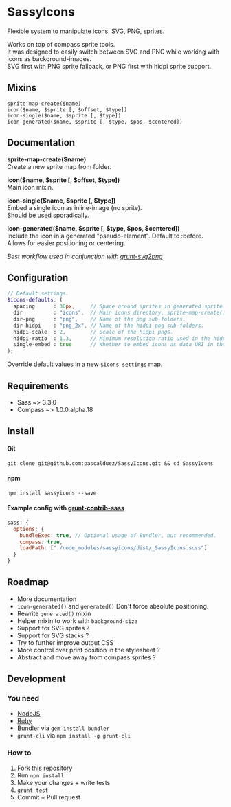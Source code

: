 # SassyIcons

Flexible system to manipulate icons, SVG, PNG, sprites.  

Works on top of compass sprite tools.  
It was designed to easily switch between SVG and PNG while working with icons as background-images.  
SVG first with PNG sprite fallback, or PNG first with hidpi sprite support.  

## Mixins

`sprite-map-create($name)`  
`icon($name, $sprite [, $offset, $type])`  
`icon-single($name, $sprite [, $type])`  
`icon-generated($name, $sprite [, $type, $pos, $centered])`

## Documentation

**sprite-map-create($name)**  
Create a new sprite map from folder.  

**icon($name, $sprite [, $offset, $type])**  
Main icon mixin.  

**icon-single($name, $sprite [, $type])**  
Embed a single icon as inline-image (no sprite).  
Should be used sporadically.  

**icon-generated($name, $sprite [, $type, $pos, $centered])**  
Include the icon in a generated "pseudo-element". Default to :before.  
Allows for easier positioning or centering.  

*Best workflow used in conjunction with [grunt-svg2png](https://github.com/pascalduez/grunt-svg2png)*

## Configuration

```scss
// Default settings.
$icons-defaults: (
  spacing      : 30px,     // Space around sprites in generated sprite map.
  dir          : "icons",  // Main icons directory. sprite-map-create() allows to use sub dirs.
  dir-png      : "png",    // Name of the png sub-folders.
  dir-hidpi    : "png_2x", // Name of the hidpi png sub-folders.
  hidpi-scale  : 2,        // Scale of the hidpi pngs.
  hidpi-ratio  : 1.3,      // Minimum resolution ratio used in the hidpi media query.
  single-embed : true      // Whether to embed icons as data URI in the icon-single() mixin.
);
```
Override default values in a new `$icons-settings` map.


## Requirements

* Sass ~> 3.3.0
* Compass ~> 1.0.0.alpha.18

## Install

#### Git

```
git clone git@github.com:pascalduez/SassyIcons.git && cd SassyIcons
```

#### npm

```
npm install sassyicons --save
```

#### Example config with [grunt-contrib-sass](https://github.com/gruntjs/grunt-contrib-sass)

```js
sass: {
  options: {
    bundleExec: true, // Optional usage of Bundler, but recommended.
    compass: true,
    loadPath: ["./node_modules/sassyicons/dist/_SassyIcons.scss"]
  }
}
```

## Roadmap

* More documentation
* `icon-generated()` and `generated()` Don't force absolute positioning.
* Rewrite `generated()` mixin
* Helper mixin to work with `background-size`
* Support for SVG sprites ?
* Support for SVG stacks ?
* Try to further improve output CSS
* More control over print position in the stylesheet ?
* Abstract and move away from compass sprites ?

## Development

### You need

  * [NodeJS](http://nodejs.org)
  * [Ruby](https://www.ruby-lang.org)
  * [Bundler](http://bundler.io) via `gem install bundler`
  * `grunt-cli` via `npm install -g grunt-cli`

### How to

  1. Fork this repository
  2. Run `npm install`
  3. Make your changes + write tests
  4. `grunt test`
  5. Commit + Pull request
